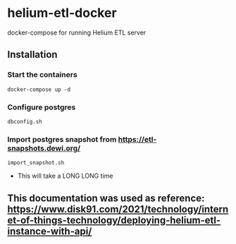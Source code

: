 # helium-etl-docker
docker-compose for running Helium ETL server
## Installation

### Start the containers
```docker-compose up -d```

### Configure postgres
```dbconfig.sh```

### Import postgres snapshot from https://etl-snapshots.dewi.org/
```import_snapshot.sh```
* This will take a LONG LONG time

## This documentation was used as reference: https://www.disk91.com/2021/technology/internet-of-things-technology/deploying-helium-etl-instance-with-api/
 
